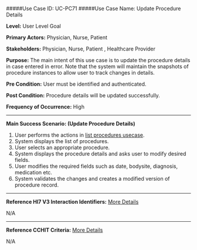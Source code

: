 #####Use Case ID: UC-PC71
#####Use Case Name: Update Procedure Details

**Level:**                     User Level Goal

**Primary Actors:**            Physician, Nurse, Patient

**Stakeholders:**              Physician, Nurse, Patient , Healthcare Provider

**Purpose:**                   The main intent of this use case is to update the procedure details in case entered in error. Note that the system will maintain the snapshots of procedure instances to allow user to track changes in details.

**Pre Condition:**             User must be identified and authenticated.

**Post Condition:**            Procedure details will be updated successfully.

**Frequency of Occurrence:**   High
__________________________________________________________
**Main Success Scenario: (Update Procedure Details)**

1.	User performs the actions in [list procedures usecase](../read/PC68-list-procedures.md).
2.	System displays the list of procedures.
3.	User selects an appropriate procedure.
4.	System displays the procedure details and asks user to modify desired fields.
5.	User modifies the required fields such as date, bodysite, diagnosis, medication etc.
6.	System validates the changes and creates a modified version of procedure record.

________________________________________________________________________
**Reference Hl7 V3 Interaction Identifiers:**
[More Details](http://www.hl7.org/implement/standards/product_brief.cfm?product_id=306)

N/A
_______________________________________________________________
**Reference CCHIT Criteria:**
[More Details](https://www.cchit.org/cchit-certified)

N/A




